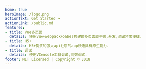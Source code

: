 ```yaml
---
home: true
heroImage: /logo.png
actionText: Get Started →
actionLink: /public.md
features:
- title: Vue多页面
  details: 使用vue+webpack+babel构建的多页面脚手架,开发,调试非常便捷.
- title: H5+
  details: H5+提供的强大api让您的app快速具有原生能力.
- title: 调试
  details: 使用VConsole工具调试,高效调试.
footer: MIT Licensed | Copyright © 2018
---
```

